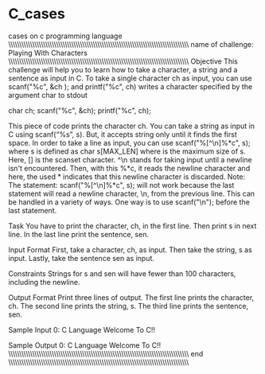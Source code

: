 # C_cases
cases on c programming language
\\\\\\\\\\\\\\\\\\\\\\\\\\\\\\\\\\\\\\\\\\\\\\\\\\\\\\\\\\\\\\\\\\\\\\\\\\\\\\\\\\\\\\\\\\\\\\\\\\\\\\\\\\\\\\\\\\\\\\\\\\\\\\\\\\\\\\\\\\\\\\\\\\\\\\\\\\\\\\\\\\\\\\
                                                            name of challenge: Playing With Characters
\\\\\\\\\\\\\\\\\\\\\\\\\\\\\\\\\\\\\\\\\\\\\\\\\\\\\\\\\\\\\\\\\\\\\\\\\\\\\\\\\\\\\\\\\\\\\\\\\\\\\\\\\\\\\\\\\\\\\\\\\\\\\\\\\\\\\\\\\\\\\\\\\\\\\\\\\\\\\\\\\\\\\\
Objective
This challenge will help you to learn how to take a character, a string and a sentence as input in C.
To take a single character ch as input, you can use scanf("%c", &ch ); and printf("%c", ch) writes a character specified by the argument char to stdout

char ch;
scanf("%c", &ch);
printf("%c", ch);

This piece of code prints the character ch. You can take a string as input in C using scanf(“%s”, s). But, it accepts string only until it finds the first space. In order to take a line as input, you can use scanf("%[^\n]%*c", s); where s is defined as char s[MAX_LEN] where is the maximum size of s. Here, [] is the scanset character. ^\n stands for taking input until a newline isn't encountered. Then, with this %*c, it reads the newline character and here, the used * indicates that this newline character is discarded.
Note: The statement: scanf("%[^\n]%*c", s); will not work because the last statement will read a newline character, \n, from the previous line. This can be handled in a variety of ways. One way is to use scanf("\n"); before the last statement.

Task
You have to print the character, ch, in the first line. Then print s in next line. In the last line print the sentence, sen.

Input Format
First, take a character, ch, as input. Then take the string, s as input. Lastly, take the sentence sen as input.

Constraints
Strings for s and sen will have fewer than 100 characters, including the newline.

Output Format
Print three lines of output. The first line prints the character, ch. The second line prints the string, s. The third line prints the sentence, sen.

Sample Input 0:
C
Language
Welcome To C!!

Sample Output 0:
C
Language
Welcome To C!!
\\\\\\\\\\\\\\\\\\\\\\\\\\\\\\\\\\\\\\\\\\\\\\\\\\\\\\\\\\\\\\\\\\\\\\\\\\\\\\\\\\\\\\\\\\\\\\\\\\\\\\\\\\\\\\\\\\\\\\\\\\\\\\\\\\\\\\\\\\\\\\\\\\\\\\\\\\\\\\\\\\\\\\
                                                                             end
\\\\\\\\\\\\\\\\\\\\\\\\\\\\\\\\\\\\\\\\\\\\\\\\\\\\\\\\\\\\\\\\\\\\\\\\\\\\\\\\\\\\\\\\\\\\\\\\\\\\\\\\\\\\\\\\\\\\\\\\\\\\\\\\\\\\\\\\\\\\\\\\\\\\\\\\\\\\\\\\\\\\\\
